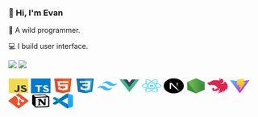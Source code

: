 <!--

-->

### 👋 Hi, I'm Evan

🤏 A wild programmer.

💻 I build user interface.

<div>
  <img height="180em" src="https://github-readme-stats.vercel.app/api?username=wujihua118&theme=radical&show_icons=true">
  <img height="180em" style="margin_left: 24" src="https://github-readme-stats.vercel.app/api/top-langs/?username=wujihua118&layout=compact">
<div>
  
<div style="display: inline-block;"><br />
  <img src="https://github.com/devicons/devicon/blob/v2.16.0/icons/javascript/javascript-original.svg" align="center" alt="javascript" height="30" width="40">
  <img src="https://github.com/devicons/devicon/blob/v2.16.0/icons/typescript/typescript-original.svg" align="center" alt="typescript" height="30" width="40">
  <img src="https://github.com/devicons/devicon/blob/v2.16.0/icons/html5/html5-original.svg" align="center" alt="html5" height="30" width="40">
  <img src="https://github.com/devicons/devicon/blob/v2.16.0/icons/css3/css3-original.svg" align="center" alt="css" height="30" width="40">
  <img src="https://github.com/devicons/devicon/blob/v2.16.0/icons/tailwindcss/tailwindcss-original.svg" align="center" alt="tailwindcss" height="30" width="40">
  <img src="https://github.com/devicons/devicon/blob/v2.16.0/icons/vuejs/vuejs-original.svg" align="center" alt="vue" height="30" width="40">
  <img src="https://github.com/devicons/devicon/blob/v2.16.0/icons/react/react-original.svg" align="center" alt="react" height="30" width="40">
  <img src="https://github.com/devicons/devicon/blob/v2.16.0/icons/nextjs/nextjs-original.svg" align="center" alt="next" height="30" width="40">
  <img src="https://github.com/devicons/devicon/blob/v2.16.0/icons/nodejs/nodejs-original.svg" align="center" alt="node" height="30" width="40">
  <img src="https://github.com/devicons/devicon/blob/v2.16.0/icons/nestjs/nestjs-original.svg" align="center" alt="nest" height="30" width="40">
  <img src="https://github.com/devicons/devicon/blob/v2.16.0/icons/vitejs/vitejs-original.svg" align="center" alt="vite" height="30" width="40">
  <img src="https://github.com/devicons/devicon/blob/master/icons/git/git-original.svg" align="center" alt="git" height="30" width="40">
  <img src="https://github.com/devicons/devicon/blob/master/icons/notion/notion-original.svg" align="center" alt="notion" height="30" width="40">
  <img src="https://github.com/devicons/devicon/blob/master/icons/vscode/vscode-original.svg" align="center" alt="vscode" height="30" width="40">
</div>

